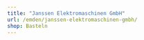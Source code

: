 ```yaml
---
title: "Janssen Elektromaschinen GmbH"
url: /emden/janssen-elektromaschinen-gmbh/
shop: Basteln
---
```

